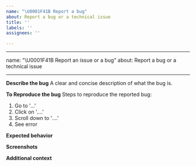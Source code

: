 ```yaml
---
name: "\U0001F41B Report a bug"
about: Report a bug or a technical issue
title: ''
labels: ''
assignees: ''

---
```


---
name: "\U0001F41B Report an issue or a bug"
about: Report a bug or a technical issue

---

<!--
Thank you for reporting a technical issue.

This issue tracker is only for bug reports and problems.

Please, do not open an issue for feature requests and suggestions.

Please fill in as much of the template below as you're able.
-->

**Describe the bug**
A clear and concise description of what the bug is.

**To Reproduce the bug**
Steps to reproduce the reported bug:
1. Go to '...'
2. Click on '....'
3. Scroll down to '....'
4. See error

**Expected behavior**

<!--
A clear and concise description of what you expected to happen.
-->

**Screenshots**


<!--
If applicable, add screenshots to help explain your problem.
-->

**Additional context**

<!--
Add any other context about the problem here.
-->
